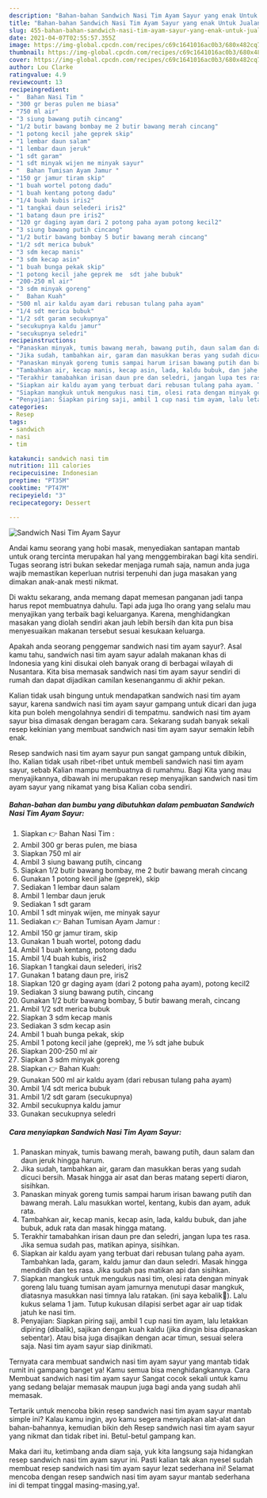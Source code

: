 ```yaml
---
description: "Bahan-bahan Sandwich Nasi Tim Ayam Sayur yang enak Untuk Jualan"
title: "Bahan-bahan Sandwich Nasi Tim Ayam Sayur yang enak Untuk Jualan"
slug: 455-bahan-bahan-sandwich-nasi-tim-ayam-sayur-yang-enak-untuk-jualan
date: 2021-04-07T02:55:57.355Z
image: https://img-global.cpcdn.com/recipes/c69c1641016ac0b3/680x482cq70/sandwich-nasi-tim-ayam-sayur-foto-resep-utama.jpg
thumbnail: https://img-global.cpcdn.com/recipes/c69c1641016ac0b3/680x482cq70/sandwich-nasi-tim-ayam-sayur-foto-resep-utama.jpg
cover: https://img-global.cpcdn.com/recipes/c69c1641016ac0b3/680x482cq70/sandwich-nasi-tim-ayam-sayur-foto-resep-utama.jpg
author: Lou Clarke
ratingvalue: 4.9
reviewcount: 13
recipeingredient:
- "  Bahan Nasi Tim "
- "300 gr beras pulen me biasa"
- "750 ml air"
- "3 siung bawang putih cincang"
- "1/2 butir bawang bombay me 2 butir bawang merah cincang"
- "1 potong kecil jahe geprek skip"
- "1 lembar daun salam"
- "1 lembar daun jeruk"
- "1 sdt garam"
- "1 sdt minyak wijen me minyak sayur"
- "  Bahan Tumisan Ayam Jamur "
- "150 gr jamur tiram skip"
- "1 buah wortel potong dadu"
- "1 buah kentang potong dadu"
- "1/4 buah kubis iris2"
- "1 tangkai daun selederi iris2"
- "1 batang daun pre iris2"
- "120 gr daging ayam dari 2 potong paha ayam potong kecil2"
- "3 siung bawang putih cincang"
- "1/2 butir bawang bombay 5 butir bawang merah cincang"
- "1/2 sdt merica bubuk"
- "3 sdm kecap manis"
- "3 sdm kecap asin"
- "1 buah bunga pekak skip"
- "1 potong kecil jahe geprek me  sdt jahe bubuk"
- "200-250 ml air"
- "3 sdm minyak goreng"
- "  Bahan Kuah"
- "500 ml air kaldu ayam dari rebusan tulang paha ayam"
- "1/4 sdt merica bubuk"
- "1/2 sdt garam secukupnya"
- "secukupnya kaldu jamur"
- "secukupnya seledri"
recipeinstructions:
- "Panaskan minyak, tumis bawang merah, bawang putih, daun salam dan daun jeruk hingga harum."
- "Jika sudah, tambahkan air, garam dan masukkan beras yang sudah dicuci bersih. Masak hingga air asat dan beras matang seperti diaron, sisihkan."
- "Panaskan minyak goreng tumis sampai harum irisan bawang putih dan bawang merah. Lalu masukkan wortel, kentang, kubis dan ayam, aduk rata."
- "Tambahkan air, kecap manis, kecap asin, lada, kaldu bubuk, dan jahe bubuk, aduk rata dan masak hingga matang."
- "Terakhir tamabahkan irisan daun pre dan seledri, jangan lupa tes rasa. Jika semua sudah pas, matikan apinya, sisihkan."
- "Siapkan air kaldu ayam yang terbuat dari rebusan tulang paha ayam. Tambahkan lada, garam, kaldu jamur dan daun seledri. Masak hingga mendidih dan tes rasa. Jika sudah pas matikan api dan sisihkan."
- "Siapkan mangkuk untuk mengukus nasi tim, olesi rata dengan minyak goreng lalu tuang tumisan ayam jamurnya menutupi dasar mangkuk, diatasnya masukkan nasi timnya lalu ratakan. (ini saya kebalik🙈). Lalu kukus selama 1 jam. Tutup kukusan dilapisi serbet agar air uap tidak jatuh ke nasi tim."
- "Penyajian: Siapkan piring saji, ambil 1 cup nasi tim ayam, lalu letakkan dipiring (dibalik), sajikan dengan kuah kaldu (jika dingin bisa dipanaskan sebentar). Atau bisa juga disajikan dengan acar timun, sesuai selera saja. Nasi tim ayam sayur siap dinikmati."
categories:
- Resep
tags:
- sandwich
- nasi
- tim

katakunci: sandwich nasi tim 
nutrition: 111 calories
recipecuisine: Indonesian
preptime: "PT35M"
cooktime: "PT47M"
recipeyield: "3"
recipecategory: Dessert

---
```



![Sandwich Nasi Tim Ayam Sayur](https://img-global.cpcdn.com/recipes/c69c1641016ac0b3/680x482cq70/sandwich-nasi-tim-ayam-sayur-foto-resep-utama.jpg)

Andai kamu seorang yang hobi masak, menyediakan santapan mantab untuk orang tercinta merupakan hal yang menggembirakan bagi kita sendiri. Tugas seorang istri bukan sekedar menjaga rumah saja, namun anda juga wajib memastikan keperluan nutrisi terpenuhi dan juga masakan yang dimakan anak-anak mesti nikmat.

Di waktu  sekarang, anda memang dapat memesan panganan jadi tanpa harus repot membuatnya dahulu. Tapi ada juga lho orang yang selalu mau menyajikan yang terbaik bagi keluarganya. Karena, menghidangkan masakan yang diolah sendiri akan jauh lebih bersih dan kita pun bisa menyesuaikan makanan tersebut sesuai kesukaan keluarga. 



Apakah anda seorang penggemar sandwich nasi tim ayam sayur?. Asal kamu tahu, sandwich nasi tim ayam sayur adalah makanan khas di Indonesia yang kini disukai oleh banyak orang di berbagai wilayah di Nusantara. Kita bisa memasak sandwich nasi tim ayam sayur sendiri di rumah dan dapat dijadikan camilan kesenanganmu di akhir pekan.

Kalian tidak usah bingung untuk mendapatkan sandwich nasi tim ayam sayur, karena sandwich nasi tim ayam sayur gampang untuk dicari dan juga kita pun boleh mengolahnya sendiri di tempatmu. sandwich nasi tim ayam sayur bisa dimasak dengan beragam cara. Sekarang sudah banyak sekali resep kekinian yang membuat sandwich nasi tim ayam sayur semakin lebih enak.

Resep sandwich nasi tim ayam sayur pun sangat gampang untuk dibikin, lho. Kalian tidak usah ribet-ribet untuk membeli sandwich nasi tim ayam sayur, sebab Kalian mampu membuatnya di rumahmu. Bagi Kita yang mau menyajikannya, dibawah ini merupakan resep menyajikan sandwich nasi tim ayam sayur yang nikamat yang bisa Kalian coba sendiri.

<!--inarticleads1-->

##### Bahan-bahan dan bumbu yang dibutuhkan dalam pembuatan Sandwich Nasi Tim Ayam Sayur:

1. Siapkan  👉 Bahan Nasi Tim :
1. Ambil 300 gr beras pulen, me biasa
1. Siapkan 750 ml air
1. Ambil 3 siung bawang putih, cincang
1. Siapkan 1/2 butir bawang bombay, me 2 butir bawang merah cincang
1. Gunakan 1 potong kecil jahe (geprek), skip
1. Sediakan 1 lembar daun salam
1. Ambil 1 lembar daun jeruk
1. Sediakan 1 sdt garam
1. Ambil 1 sdt minyak wijen, me minyak sayur
1. Sediakan  👉 Bahan Tumisan Ayam Jamur :
1. Ambil 150 gr jamur tiram, skip
1. Gunakan 1 buah wortel, potong dadu
1. Ambil 1 buah kentang, potong dadu
1. Ambil 1/4 buah kubis, iris2
1. Siapkan 1 tangkai daun selederi, iris2
1. Gunakan 1 batang daun pre, iris2
1. Siapkan 120 gr daging ayam (dari 2 potong paha ayam), potong kecil2
1. Sediakan 3 siung bawang putih, cincang
1. Gunakan 1/2 butir bawang bombay, 5 butir bawang merah, cincang
1. Ambil 1/2 sdt merica bubuk
1. Siapkan 3 sdm kecap manis
1. Sediakan 3 sdm kecap asin
1. Ambil 1 buah bunga pekak, skip
1. Ambil 1 potong kecil jahe (geprek), me ⅓ sdt jahe bubuk
1. Siapkan 200-250 ml air
1. Siapkan 3 sdm minyak goreng
1. Siapkan  👉 Bahan Kuah:
1. Gunakan 500 ml air kaldu ayam (dari rebusan tulang paha ayam)
1. Ambil 1/4 sdt merica bubuk
1. Ambil 1/2 sdt garam (secukupnya)
1. Ambil secukupnya kaldu jamur
1. Gunakan secukupnya seledri




<!--inarticleads2-->

##### Cara menyiapkan Sandwich Nasi Tim Ayam Sayur:

1. Panaskan minyak, tumis bawang merah, bawang putih, daun salam dan daun jeruk hingga harum.
1. Jika sudah, tambahkan air, garam dan masukkan beras yang sudah dicuci bersih. Masak hingga air asat dan beras matang seperti diaron, sisihkan.
1. Panaskan minyak goreng tumis sampai harum irisan bawang putih dan bawang merah. Lalu masukkan wortel, kentang, kubis dan ayam, aduk rata.
1. Tambahkan air, kecap manis, kecap asin, lada, kaldu bubuk, dan jahe bubuk, aduk rata dan masak hingga matang.
1. Terakhir tamabahkan irisan daun pre dan seledri, jangan lupa tes rasa. Jika semua sudah pas, matikan apinya, sisihkan.
1. Siapkan air kaldu ayam yang terbuat dari rebusan tulang paha ayam. Tambahkan lada, garam, kaldu jamur dan daun seledri. Masak hingga mendidih dan tes rasa. Jika sudah pas matikan api dan sisihkan.
1. Siapkan mangkuk untuk mengukus nasi tim, olesi rata dengan minyak goreng lalu tuang tumisan ayam jamurnya menutupi dasar mangkuk, diatasnya masukkan nasi timnya lalu ratakan. (ini saya kebalik🙈). Lalu kukus selama 1 jam. Tutup kukusan dilapisi serbet agar air uap tidak jatuh ke nasi tim.
1. Penyajian: Siapkan piring saji, ambil 1 cup nasi tim ayam, lalu letakkan dipiring (dibalik), sajikan dengan kuah kaldu (jika dingin bisa dipanaskan sebentar). Atau bisa juga disajikan dengan acar timun, sesuai selera saja. Nasi tim ayam sayur siap dinikmati.




Ternyata cara membuat sandwich nasi tim ayam sayur yang mantab tidak rumit ini gampang banget ya! Kamu semua bisa menghidangkannya. Cara Membuat sandwich nasi tim ayam sayur Sangat cocok sekali untuk kamu yang sedang belajar memasak maupun juga bagi anda yang sudah ahli memasak.

Tertarik untuk mencoba bikin resep sandwich nasi tim ayam sayur mantab simple ini? Kalau kamu ingin, ayo kamu segera menyiapkan alat-alat dan bahan-bahannya, kemudian bikin deh Resep sandwich nasi tim ayam sayur yang nikmat dan tidak ribet ini. Betul-betul gampang kan. 

Maka dari itu, ketimbang anda diam saja, yuk kita langsung saja hidangkan resep sandwich nasi tim ayam sayur ini. Pasti kalian tak akan nyesel sudah membuat resep sandwich nasi tim ayam sayur lezat sederhana ini! Selamat mencoba dengan resep sandwich nasi tim ayam sayur mantab sederhana ini di tempat tinggal masing-masing,ya!.


